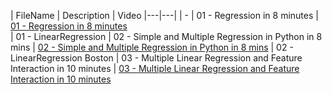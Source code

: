 |  FileName  |  Description | Video
|---|---|
| -  |   01 - Regression in 8 minutes        | [01 - Regression in 8 minutes](https://youtu.be/Dg1X2o0RppY)  
| 01 - LinearRegression  |   02 - Simple and Multiple Regression in Python in 8 mins        | [02 - Simple and Multiple Regression in Python in 8 mins](https://youtu.be/X6A_cufSZ0I)
| 02 - LinearRegression Boston |   03 - Multiple Linear Regression and Feature Interaction in 10 minutes   | [03 - Multiple Linear Regression and Feature Interaction in 10 minutes](https://youtu.be/sCIg5Y5zoa0)
